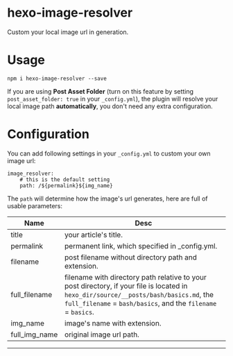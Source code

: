 
# hexo-image-resolver

Custom your local image url in generation.

# Usage

`npm i hexo-image-resolver --save`

If you are using **Post Asset Folder** (turn on this feature by setting `post_asset_folder: true` in your `_config.yml`), the plugin will resolve your local image path **automatically**, you don't need any extra configuration.



# Configuration

You can add following settings in your `_config.yml` to custom your own image url:

```
image_resolver:
	# this is the default setting
	path: /${permalink}${img_name}
```

The  `path` will determine how the image's url generates, here are full of usable parameters:

| Name          | Desc                                                         |
| ------------- | ------------------------------------------------------------ |
| title         | your article's title.                                        |
| permalink     | permanent link, which specified in _config.yml.              |
| filename      | post filename without directory path and extension.          |
| full_filename | filename with directory path relative to your post directory, if your file is located in `hexo_dir/source/__posts/bash/basics.md`, the `full_filename` = `bash/basics`, and the `filename` =  `basics`. |
| img_name      | image's name with extension.                                 |
| full_img_name | original image url path.                                     |


****
